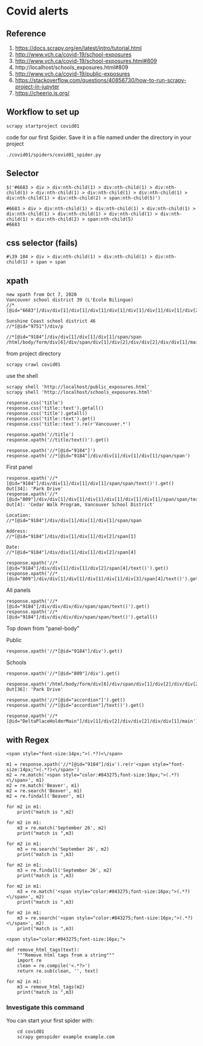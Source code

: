 # Covid alerts
## Reference
1. https://docs.scrapy.org/en/latest/intro/tutorial.html
1. http://www.vch.ca/covid-19/school-exposures
1. http://www.vch.ca/covid-19/school-exposures.html#809
1. http://localhost/schools_exposures.html#809
1. http://www.vch.ca/covid-19/public-exposures
1. https://stackoverflow.com/questions/40856730/how-to-run-scrapy-project-in-jupyter
1. https://cheerio.js.org/

## Workflow to set up

```
scrapy startproject covid01
```
code for our first Spider. Save it in a file named  under the  directory in your project

```
./covid01/spiders/covid01_spider.py
```
## Selector
```
$('#6683 > div > div:nth-child(1) > div:nth-child(1) > div:nth-child(1) > div:nth-child(1) > div:nth-child(1) > div:nth-child(1) > div:nth-child(1) > div:nth-child(2) > span:nth-child(5)')

#6683 > div > div:nth-child(1) > div:nth-child(1) > div:nth-child(1) > div:nth-child(1) > div:nth-child(1) > div:nth-child(1) > div:nth-child(1) > div:nth-child(2) > span:nth-child(5)
#6683
```


## css selector (fails) 
```
#\39 184 > div > div:nth-child(1) > div:nth-child(1) > div:nth-child(1) > span > span
```
## xpath 
```
new xpath from Oct 7, 2020
Vancouver school district 39 (L'Ecole Bilingue)
//*[@id="6683"]/div/div[1]/div[1]/div[1]/div[1]/div[1]/div[1]/div[1]/div[2]/span[4]

Sunshine Coast school district 46 
//*[@id="9751"]/div/p

//*[@id="9184"]/div/div[1]/div[1]/div[1]/span/span
/html/body/form/div[6]/div/span/div[1]/div[2]/div/div[2]/div/div[1]/main/div[3]/div/div/div[1]/div[2]/div/div[1]/div[1]/div[1]/span/span
```
from project directory
```
scrapy crawl covid01
```
use the shell
```
scrapy shell 'http://localhost/public_exposures.html'
scrapy shell 'http://localhost/schools_exposures.html'

response.css('title')
response.css('title::text').getall()
response.css('title').getall()
response.css('title::text').get()
response.css('title::text').re(r'Vancouver.*')

response.xpath('//title')
response.xpath('//title/text()').get()

response.xpath('//*[@id="9184"]')
response.xpath('//*[@id="9184"]/div/div[1]/div[1]/div[1]/span/span')
```
First panel
```
response.xpath('//*[@id="9184"]/div/div[1]/div[1]/div[1]/span/span/text()').get()
Out[34]: 'Park Drive'
response.xpath('//*[@id="809"]/div/div[1]/div[1]/div[1]/div[1]/div[1]/div[1]/span/span/text()').get()
Out[4]: 'Cedar Walk Program, Vancouver School District'

Location:
//*[@id="9184"]/div/div[1]/div[1]/div[1]/span/span

Address:
//*[@id="9184"]/div/div[1]/div[1]/div[2]/span[1]

Date: 
//*[@id="9184"]/div/div[1]/div[1]/div[2]/span[4]

response.xpath('//*[@id="9184"]/div/div[1]/div[1]/div[2]/span[4]/text()').get()
response.xpath('//*[@id="809"]/div/div[1]/div[1]/div[1]/div[1]/div[3]/span[4]/text()').get()
```
All panels
```
response.xpath('//*[@id="9184"]/div/div/div/div/span/span/text()').get()
response.xpath('//*[@id="9184"]/div/div/div/div/span/span/text()').getall()
```
Top down from "panel-body"

Public
```
response.xpath('//*[@id="9184"]/div').get()
```
Schools
```
response.xpath('//*[@id="809"]/div').get()

response.xpath('/html/body/form/div[6]/div/span/div[1]/div[2]/div/div[2]/div/div[1]/main/div[3]/div/div/div[1]/div[2]/div/div[1]/div[1]/div[1]/span/span/text()').get()
Out[36]: 'Park Drive'

response.xpath('//*[@id="accordion"]').get()
response.xpath('//*[@id="accordion"]/text()').get()

response.xpath('//*[@id="DeltaPlaceHolderMain"]/div[1]/div[2]/div/div[2]/div/div[1]/main').get()

```
## with Regex
```
<span style="font-size:14px;">(.*?)<\/span>

m1 = response.xpath('//*[@id="9184"]/div').re(r'<span style="font-size:14px;">(.*?)<\/span>')
m2 = re.match('<span style="color:#843275;font-size:16px;">(.*?)<\/span>', m1)
m2 = re.match('Beaver', m1)
m2 = re.search('Beaver', m1)
m2 = re.findall('Beaver', m1)

for m2 in m1:
    print("match is ",m2)

for m2 in m1:
    m3 = re.match('September 26', m2)
    print("match is ",m3)

for m2 in m1:
    m3 = re.search('September 26', m2)
    print("match is ",m3)

for m2 in m1:
    m3 = re.findall('September 26', m2)
    print("match is ",m3)

for m2 in m1:
    m3 = re.match('<span style="color:#843275;font-size:16px;">(.*?)<\/span>', m2)
    print("match is ",m3)

for m2 in m1:
    m3 = re.search('<span style="color:#843275;font-size:16px;">(.*?)<\/span>', m2)
    print("match is ",m3)

<span style="color:#843275;font-size:16px;">

def remove_html_tags(text):
    """Remove html tags from a string"""
    import re
    clean = re.compile('<.*?>')
    return re.sub(clean, '', text)

for m2 in m1:
    m3 = remove_html_tags(m2)
    print("match is ",m3)
```

### Investigate this command

You can start your first spider with:
```
    cd covid01
    scrapy genspider example example.com
```
